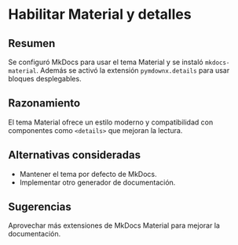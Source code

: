 # Habilitar Material y detalles

## Resumen
Se configuró MkDocs para usar el tema Material y se instaló `mkdocs-material`.
Además se activó la extensión `pymdownx.details` para usar bloques desplegables.

## Razonamiento
El tema Material ofrece un estilo moderno y compatibilidad con componentes como
`<details>` que mejoran la lectura.

## Alternativas consideradas
- Mantener el tema por defecto de MkDocs.
- Implementar otro generador de documentación.

## Sugerencias
Aprovechar más extensiones de MkDocs Material para mejorar la documentación.
